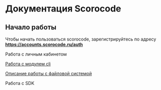 # Документация Scorocode
## Начало работы
Чтобы начать пользоваться scorocode, зарегистрируйтесь по адресу **https://accounts.scorocode.ru/auth**

Работа с личным кабинетом 

[Работа с модулем cli](./docs/cli.md)

[Описание работы с файловой системой](./docs/file.md)

Работа с SDK




